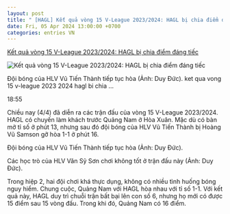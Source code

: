 ```yaml
---
layout: post
title: " [HAGL] Kết quả vòng 15 V-League 2023/2024: HAGL bị chia điểm đáng tiếc"
date: Fri, 05 Apr 2024 13:00:00 +0700
categories: entries VN
---
```

[Kết quả vòng 15 V-League 2023/2024: HAGL bị chia điểm đáng tiếc](https://vov.vn/the-thao/ket-qua-vong-15-v-league-20232024-hagl-bi-chia-diem-dang-tiec-post1086960.vov)

![Kết quả vòng 15 V-League 2023/2024: HAGL bị chia điểm đáng tiếc](https://vov-media.emitech.vn/sites/default/files/styles/og_image/public/2024-04/z5316032085777_376cc0f8139426a720c6a8408536f546.jpg?v=1712356258)

Đội bóng của HLV Vũ Tiến Thành tiếp tục hòa (Ảnh: Duy Đức). ket qua vong 15 v-league 2023 2024 hagl bi chia ...

18:55

Chiều nay (4/4) đã diễn ra các trận đấu của vòng 15 V-League 2023/2024. HAGL có chuyến làm khách trước Quảng Nam ở Hòa Xuân. Mặc dù có bàn mở tỉ số ở phút 13, nhưng sau đó đội bóng của HLV Vũ Tiến Thành bị Hoàng Vũ Samson gỡ hòa 1-1 ở phút 16.

Đội bóng của HLV Vũ Tiến Thành tiếp tục hòa (Ảnh: Duy Đức).

Các học trò của HLV Văn Sỹ Sơn chơi không tốt ở trận đấu này (Ảnh: Duy Đức).

Trong hiệp 2, hai đội chơi khá thực dụng, không có nhiều tình huống bóng nguy hiểm. Chung cuộc, Quảng Nam với HAGL hòa nhau với tỉ số 1-1. Với kết quả này, HAGL duy trì chuỗi trận bất bại lên con số 6, nhưng họ mới có được 15 điểm sau 15 vòng đấu. Trong khi đó, Quảng Nam có 16 điểm.


